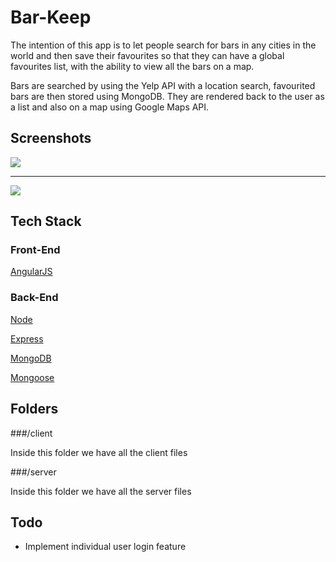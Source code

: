 # Bar-Keep

The intention of this app is to let people search for bars in any cities in the world and then save their favourites so that they can have a global favourites list, with the ability to view all the bars on a map.

Bars are searched by using the Yelp API with a location search, favourited bars are then stored using MongoDB. They are rendered back to the user as a list and also on a map using Google Maps API. 

## Screenshots

<img src = 'https://github.com/hamzahc1/Bar-Keep/blob/master/style/barkeep.png'>
<hr>
<img src = 'https://github.com/hamzahc1/Bar-Keep/blob/master/style/barkeepmaps.png'>

## Tech Stack

### Front-End

[AngularJS](https://angularjs.org/)

### Back-End

[Node](https://nodejs.org/)

[Express](http://expressjs.com/)

[MongoDB](https://www.mongodb.org/)

[Mongoose](http://mongoosejs.com/)

## Folders

###/client

Inside this folder we have all the client files

###/server

Inside this folder we have all the server files

## Todo

- Implement individual user login feature
